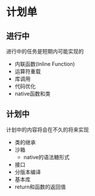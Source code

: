 # 计划单
## 进行中
进行中的任务是短期内可能实现的
* 内联函数(Inline Function)
* 运算符重载
* 库调用
* 代码优化
* native函数和类

## 计划中
计划中的内容将会在不久的将来实现
* 类的继承
* 沙箱
  * native的语法糖形式
* 接口
* 分版本编译
* 基本库
* return和函数的返回值